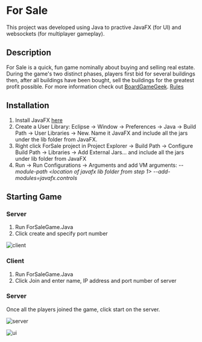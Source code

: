 # For Sale
This project was developed using Java to practive JavaFX (for UI) and websockets (for multiplayer gameplay).

## Description
For Sale is a quick, fun game nominally about buying and selling real estate. During the game's two distinct phases, players first bid for several buildings then, after all buildings have been bought, sell the buildings for the greatest profit possible.
For more information check out [BoardGameGeek](https://boardgamegeek.com/boardgame/172/sale).
[Rules](https://www.ultraboardgames.com/for-sale/game-rules.php)

## Installation
1. Install JavaFX [here](https://gluonhq.com/products/javafx/)
2. Create a User Library: Eclipse -> Window -> Preferences -> Java -> Build Path -> User Libraries -> New. Name it JavaFX and include all the jars under the lib folder from JavaFX.
3. Right click ForSale project in Project Explorer -> Build Path -> Configure Build Path -> Libraries -> Add External Jars... and include all the jars under lib folder from JavaFX
4. Run -> Run Configurations -> Arguments and add VM arguments: *--module-path <location of javafx lib folder from step 1> --add-modules=javafx.controls*

## Starting Game
### Server
1. Run ForSaleGame.Java
2. Click create and specify port number

![client](https://lh3.googleusercontent.com/APlPzBa3DACcQ990MR001BFXJbark7V0BmdvweyWiGdJaZ9kyiVvt_std7rsmpYsB2IgUdAG7s1NX7qgOJnoLF66rMh4u0DcLmVw_TZQE9rjlHM8zLx7IgTJ-77ZVSCCAFoHcQoeCYEiZVfB9uYLXlx3X6zbEtAJFJlBoojV5iXvt8BayktpYI7tghBHi-b56Eb8RFRi8FHLzyKLOp5bQYNZw9cR7QCuTwUCgqCGCE2fE4fsY7lg2OYKwRxp8f1igwrH-yzXONYENvznIk97Te_knHW1eeE6_2ES57hgdVQvxBUTQW8Rg6Z_iPL-FlIc4QuxabXz9Nyl8MAYL-xrBTSF7XTOV3GWNhcd18WIRAvyD62zGIveCalL5WCECTTGpU7u36Ejn2N8TIPrnc0U4FTHJTF8fBYiKMkQ-gSgpsCjVKTr2VioGDeIvWATlqjqkOU5dVlhp_BCroEPU7g7jUHOZOK3Gw75rTpVUtDxJ21U5aTikPEQ_GMPMwXvfN5CGCdvmA7qpYqGfdQjV6ZGoINMpM4yf9bT1Fzucw2UIIoiBHsfCVLfQNX_F_eYfdnLsifNls7bTTxJJFLy3RzOiULwE3bEPSKUBtD8dJA3mM_JDnY8afjDzJ_DRLYTdmW4dsgGtEGq0bTKcDc_V6y4Pchg8D_Air0JepZD_1e9vz6f1V8-yhxZCJhAjnhmpLIwXyKAKu3RtrMuCuDl82xGNuM=w624-h356-no?authuser=0)


### Client
1. Run ForSaleGame.Java
2. Click Join and enter name, IP address and port number of server

### Server
Once all the players joined the game, click start on the server.

![server](https://lh3.googleusercontent.com/pw/AM-JKLVZuTGJbCDUjitxEr3Y1ynBNVzALyN86Ea_im86bpK630Np0YkEMnNes4Zg7qcsrg4h_-9gfZmv7ZbtDOW94LHCXN1P_4tWYT9tNFybMMyu8JOUsrLvV1qMx3fjfeG7baJAlVJXa8IIfGoTuy_vyoiD=w469-h238-no?authuser=0)

![ui](https://lh3.googleusercontent.com/0C5CNWqzrToQgcKM3kcN5tHPS-U3_EhPjHcDOi69E4RozKRpuYBqq87nPAU6jTUZwYq6YNOt7_LEFMFo41oL2XtoQsYkSZHIxhnFLBjncnPi2s6qeMl_iYTUbufz4mDiLD0Y70OzHNGaOaleXq9pNgJBWTve7l7PTVStT5RwcF_yVbbrPfQc1U6pjoRqP3lv9YIs8XNNYwcwcJMre55iKIj0kYBWBQVNDmTyuNkg9Jife65dhTIl7gv93UzNHTQd0CEuu0klyfYy-NnaBlv1rYuyF-0zKgj61Gjb5MXNu5aO-bE4zH6qqwhUEbmiVC3b0GoMGO9ca6HuItUpK5N8xezsTNSvSIM2tgpR7aXft9BjoQi2NmlC3yrHgcsbaWk6R5ZmDf5ORVlZ0ozYsBT57aGTMs7fiXpGtggl3w0xslIkRg-7Bk7hq9_zsXJoIrbOi-1EZQ-vyzA479CFRo01hoTzzUvZBGLEeY0EDgr30ldqFwexSvL6b533cOb6FyYmuavpK3AZTFlm_X0Dh1GIwHiq1afoLyAbgkymH6sDOnb1NncZ2w7Z7sKHNdnNt2mXHz7BJdrpJOQr18vYsKD8BKUG5Nq7IHlp_A6ZW8v5bMNUrh-OqHFshOPveCu5pSetHsFVtKWD-pZvOwZoKHNIavE4M-7SsAIhI6aMZjpjakV7O5NoyRRXkq3qcNGgVHxKqnPP5kufXhopqfE5PS6J4yo=w624-h470-no?authuser=0)